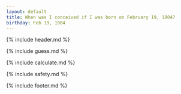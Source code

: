 ```yaml
---
layout: default
title: When was I conceived if I was born on February 19, 1904?
birthday: Feb 19, 1904
---
```


{% include header.md %}

{% include guess.md %}

{% include calculate.md %}

{% include safety.md %}

{% include footer.md %}




